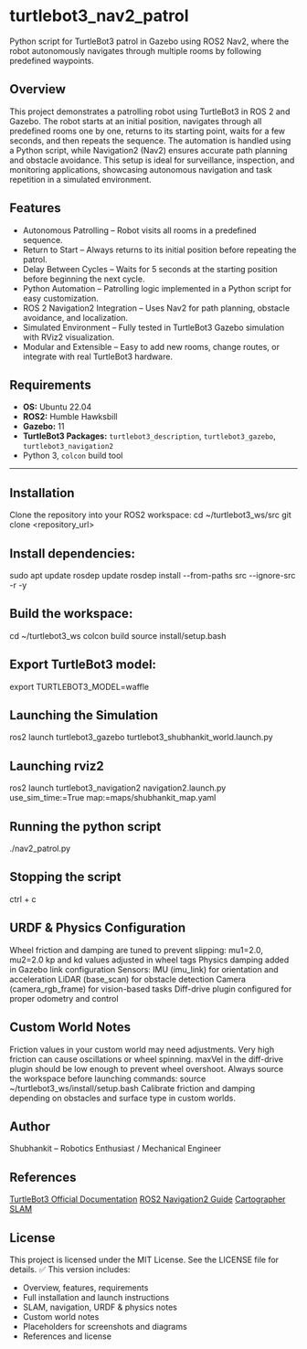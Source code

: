 # turtlebot3_nav2_patrol
Python script for TurtleBot3 patrol in Gazebo using ROS2 Nav2, where the robot autonomously navigates through multiple rooms by following predefined waypoints.

## Overview
This project demonstrates a patrolling robot using TurtleBot3 in ROS 2 and Gazebo. The robot starts at an initial position, navigates through all predefined rooms one by one, returns to its starting point, waits for a few seconds, and then repeats the sequence. The automation is handled using a Python script, while Navigation2 (Nav2) ensures accurate path planning and obstacle avoidance. This setup is ideal for surveillance, inspection, and  monitoring applications, showcasing autonomous navigation and task repetition in a simulated environment.

## Features
- Autonomous Patrolling – Robot visits all rooms in a predefined sequence.
- Return to Start – Always returns to its initial position before repeating the patrol.
- Delay Between Cycles – Waits for 5 seconds at the starting position before beginning the next cycle.
- Python Automation – Patrolling logic implemented in a Python script for easy customization.
- ROS 2 Navigation2 Integration – Uses Nav2 for path planning, obstacle avoidance, and localization.
- Simulated Environment – Fully tested in TurtleBot3 Gazebo simulation with RViz2 visualization.
- Modular and Extensible – Easy to add new rooms, change routes, or integrate with real TurtleBot3 hardware.

## Requirements
- **OS:** Ubuntu 22.04  
- **ROS2:** Humble Hawksbill  
- **Gazebo:** 11  
- **TurtleBot3 Packages:** `turtlebot3_description`, `turtlebot3_gazebo`, `turtlebot3_navigation2`  
- Python 3, `colcon` build tool  

---

## Installation
Clone the repository into your ROS2 workspace:
cd ~/turtlebot3_ws/src
git clone <repository_url>

## Install dependencies:
sudo apt update
rosdep update
rosdep install --from-paths src --ignore-src -r -y

## Build the workspace:
cd ~/turtlebot3_ws
colcon build
source install/setup.bash

## Export TurtleBot3 model:
export TURTLEBOT3_MODEL=waffle

## Launching the Simulation
ros2 launch turtlebot3_gazebo turtlebot3_shubhankit_world.launch.py

## Launching rviz2
ros2 launch turtlebot3_navigation2 navigation2.launch.py use_sim_time:=True map:=maps/shubhankit_map.yaml

## Running the python script
./nav2_patrol.py

## Stopping the script
ctrl + c

## URDF & Physics Configuration
Wheel friction and damping are tuned to prevent slipping:
mu1=2.0, mu2=2.0
kp and kd values adjusted in <gazebo> wheel tags
Physics damping added in Gazebo link configuration
Sensors:
IMU (imu_link) for orientation and acceleration
LiDAR (base_scan) for obstacle detection
Camera (camera_rgb_frame) for vision-based tasks
Diff-drive plugin configured for proper odometry and control

## Custom World Notes
Friction values in your custom world may need adjustments. Very high friction can cause oscillations or wheel spinning.
maxVel in the diff-drive plugin should be low enough to prevent wheel overshoot.
Always source the workspace before launching commands:
source ~/turtlebot3_ws/install/setup.bash
Calibrate friction and damping depending on obstacles and surface type in custom worlds.

## Author
Shubhankit – Robotics Enthusiast / Mechanical Engineer

## References
[TurtleBot3 Official Documentation](https://emanual.robotis.com/docs/en/platform/turtlebot3/overview/)
[ROS2 Navigation2 Guide](https://docs.nav2.org/)
[Cartographer SLAM](http://google-cartographer.readthedocs.io/en/latest/)


## License
This project is licensed under the MIT License. See the LICENSE file for details.
✅ This version includes:  
- Overview, features, requirements  
- Full installation and launch instructions  
- SLAM, navigation, URDF & physics notes  
- Custom world notes  
- Placeholders for screenshots and diagrams  
- References and license  
